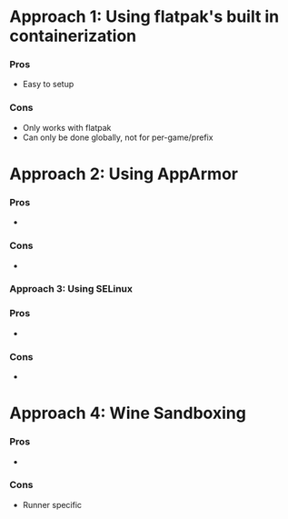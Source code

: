 # Approach 1: Using flatpak's built in containerization
### Pros
- Easy to setup

### Cons
- Only works with flatpak
- Can only be done globally, not for per-game/prefix

# Approach 2: Using AppArmor
### Pros
-

### Cons
-

### Approach 3: Using SELinux
### Pros
-

### Cons
-

# Approach 4: Wine Sandboxing
### Pros
-

### Cons
- Runner specific
